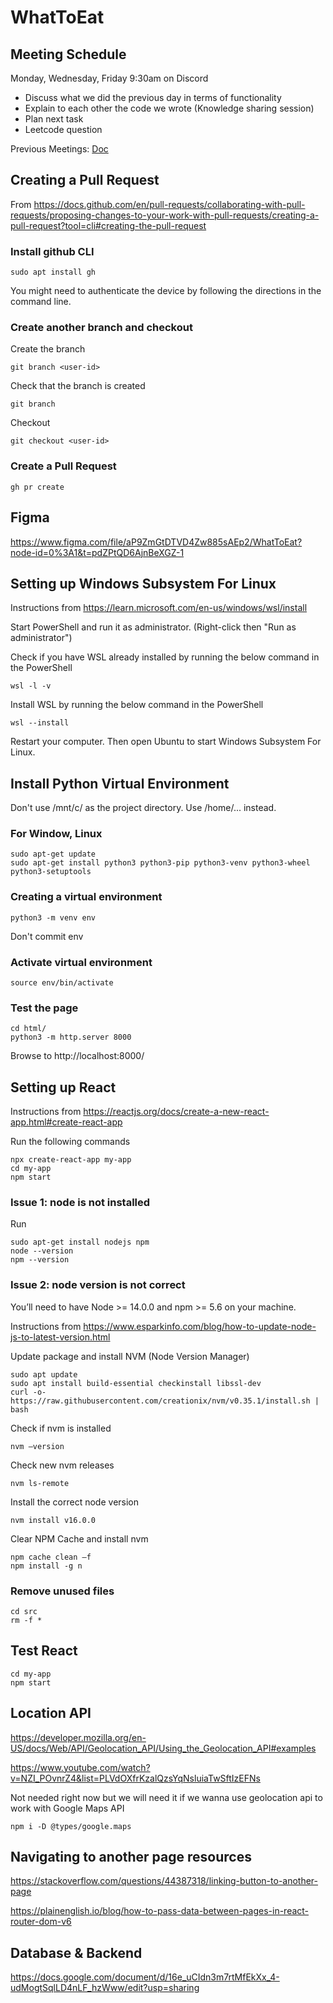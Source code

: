 # WhatToEat

## Meeting Schedule 
Monday, Wednesday, Friday 9:30am on Discord

- Discuss what we did the previous day in terms of functionality
- Explain to each other the code we wrote (Knowledge sharing session)
- Plan next task
- Leetcode question

Previous Meetings: [Doc](https://docs.google.com/document/d/169mFkeDQcx4nGffc1K6rjbUyA9hWo1WWJWtnkwXFHL8/edit)

## Creating a Pull Request
From https://docs.github.com/en/pull-requests/collaborating-with-pull-requests/proposing-changes-to-your-work-with-pull-requests/creating-a-pull-request?tool=cli#creating-the-pull-request

### Install github CLI
```
sudo apt install gh
```
You might need to authenticate the device by following the directions in the command line.
### Create another branch and checkout
Create the branch
```
git branch <user-id>
```
Check that the branch <user-id> is created
```
git branch
```
Checkout
```
git checkout <user-id>
```
### Create a Pull Request
```
gh pr create
```

## Figma 

https://www.figma.com/file/aP9ZmGtDTVD4Zw885sAEp2/WhatToEat?node-id=0%3A1&t=pdZPtQD6AjnBeXGZ-1



## Setting up Windows Subsystem For Linux
Instructions from https://learn.microsoft.com/en-us/windows/wsl/install

Start PowerShell and run it as administrator. (Right-click then "Run as administrator")

Check if you have WSL already installed by running the below command in the PowerShell
```
wsl -l -v
```

Install WSL by running the below command in the PowerShell
```
wsl --install
```

Restart your computer. Then open Ubuntu to start Windows Subsystem For Linux.

## Install Python Virtual Environment

Don't use /mnt/c/ as the project directory. Use /home/... instead.

### For Window, Linux
```
sudo apt-get update
sudo apt-get install python3 python3-pip python3-venv python3-wheel python3-setuptools
```
### Creating a virtual environment
```
python3 -m venv env
```
Don't commit env
### Activate virtual environment
```
source env/bin/activate
```
### Test the page
```
cd html/
python3 -m http.server 8000
```

Browse to http://localhost:8000/

## Setting up React
Instructions from https://reactjs.org/docs/create-a-new-react-app.html#create-react-app

Run the following commands
```
npx create-react-app my-app
cd my-app
npm start
```

### Issue 1: node is not installed
Run 
```
sudo apt-get install nodejs npm
node --version
npm --version
```

### Issue 2: node version is not correct
You’ll need to have Node >= 14.0.0 and npm >= 5.6 on your machine.

Instructions from https://www.esparkinfo.com/blog/how-to-update-node-js-to-latest-version.html

Update package and install NVM (Node Version Manager)
```
sudo apt update
sudo apt install build-essential checkinstall libssl-dev
curl -o- https://raw.githubusercontent.com/creationix/nvm/v0.35.1/install.sh | bash
```
Check if nvm is installed
```
nvm –version
```
Check new nvm releases
```
nvm ls-remote
```
Install the correct node version
```
nvm install v16.0.0
```

Clear NPM Cache and install nvm
```
npm cache clean –f
npm install -g n
```

### Remove unused files
```
cd src
rm -f *
```

## Test React
```
cd my-app
npm start
```

## Location API

https://developer.mozilla.org/en-US/docs/Web/API/Geolocation_API/Using_the_Geolocation_API#examples

https://www.youtube.com/watch?v=NZI_POvnrZ4&list=PLVdOXfrKzalQzsYqNsluiaTwSftIzEFNs

Not needed right now but we will need it if we wanna use geolocation api to work with Google Maps API
```
npm i -D @types/google.maps
```

## Navigating to another page resources
https://stackoverflow.com/questions/44387318/linking-button-to-another-page

https://plainenglish.io/blog/how-to-pass-data-between-pages-in-react-router-dom-v6

## Database & Backend 
https://docs.google.com/document/d/16e_uCIdn3m7rtMfEkXx_4-udMogtSqlLD4nLF_hzWww/edit?usp=sharing

